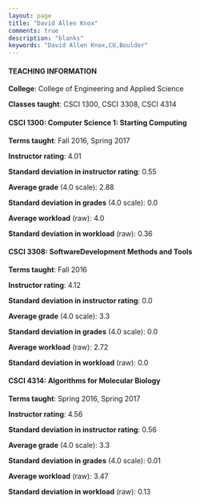 ```yaml
---
layout: page
title: "David Allen Knox" 
comments: true
description: "blanks"
keywords: "David Allen Knox,CU,Boulder"
---
```

<head>
<script src="https://ajax.googleapis.com/ajax/libs/jquery/2.1.3/jquery.min.js"></script>
<script src="https://dl.dropboxusercontent.com/s/pc42nxpaw1ea4o9/highcharts.js?dl=0"></script>
<!-- <script src="../assets/js/highcharts.js"></script> -->
<style type="text/css">@font-face {
	font-family: "Bebas Neue";
	src: url(https://www.filehosting.org/file/details/544349/BebasNeue Regular.otf) format("opentype");
	}
	h1.Bebas { 
		font-family: "Bebas Neue", Verdana, Tahoma;
	}
</style>
</head>
	   
#### TEACHING INFORMATION

**College**: College of Engineering and Applied Science

**Classes taught**: CSCI 1300, CSCI 3308, CSCI 4314

#### CSCI 1300: Computer Science 1: Starting Computing

**Terms taught**: Fall 2016, Spring 2017

**Instructor rating**: 4.01

**Standard deviation in instructor rating**: 0.55

**Average grade** (4.0 scale): 2.88

**Standard deviation in grades** (4.0 scale): 0.0

**Average workload** (raw): 4.0

**Standard deviation in workload** (raw): 0.36

#### CSCI 3308: SoftwareDevelopment Methods and Tools

**Terms taught**: Fall 2016

**Instructor rating**: 4.12

**Standard deviation in instructor rating**: 0.0

**Average grade** (4.0 scale): 3.3

**Standard deviation in grades** (4.0 scale): 0.0

**Average workload** (raw): 2.72

**Standard deviation in workload** (raw): 0.0

#### CSCI 4314: Algorithms for Molecular Biology

**Terms taught**: Spring 2016, Spring 2017

**Instructor rating**: 4.56

**Standard deviation in instructor rating**: 0.56

**Average grade** (4.0 scale): 3.3

**Standard deviation in grades** (4.0 scale): 0.01

**Average workload** (raw): 3.47

**Standard deviation in workload** (raw): 0.13

